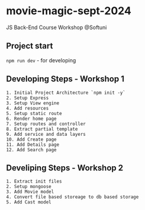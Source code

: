 # movie-magic-sept-2024

JS Back-End Course Workshop @Softuni

## Project start

`npm run dev` - for developing

## Developing Steps - Workshop 1

    1. Initial Project Architecture `npm init -y`
    2. Setup Express
    3. Setup View engine
    4. Add resources
    5. Setup static route
    6. Render home page
    7. Setup routes and controller
    8. Extract partial template
    9. Add service and data layers
    10. Add Create page
    11. Add Details page
    12. Add Search page

## Develiping Steps - Workshop 2

    1. Extract init files
    2. Setup mongoose
    3. Add Movie model
    4. Convert file based storeage to db based storage
    5. Add Cast model
